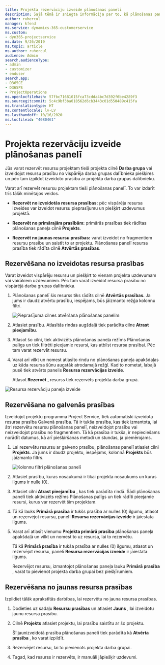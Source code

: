 ```yaml
---
title: Projekta rezervāciju izveide plānošanas panelī
description: Šajā tēmā ir sniegta informācija par to, kā plānošanas panelī izveidot projekta rezervāciju.
author: ruhercul
manager: kfend
ms.service: dynamics-365-customerservice
ms.custom:
- dyn365-projectservice
ms.date: 9/26/2019
ms.topic: article
ms.author: ruhercul
audience: Admin
search.audienceType:
- admin
- customizer
- enduser
search.app:
- D365CE
- D365PS
- ProjectOperations
ms.openlocfilehash: 57fbc71681015fca73cdda4bc7d392f6be4289f3
ms.sourcegitcommit: 5c4c9bf3ba018562d6cb3443c01d550489c415fa
ms.translationtype: HT
ms.contentlocale: lv-LV
ms.lasthandoff: 10/16/2020
ms.locfileid: "4080461"
---
```

# <a name="create-a-project-booking-from-the-schedule-board"></a>Projekta rezervāciju izveide plānošanas panelī

Jūs varat rezervēt resursu projektam tieši projekta cilnē **Darba grupa** vai izveidojot resursu prasību no vispārēja darba grupas dalībnieka piešķires un pēc tam izpildot izveidoto prasību ar projekta darba grupas dalībnieku.

Varat arī rezervēt resursu projektam tieši plānošanas panelī. To var izdarīt trīs tālāk minētajos veidos.

- **Rezervēt no izveidotās resursa prasības:** pēc vispārēja resursa izveides var izveidot resursu pieprasījumu un piešķirt uzdevumus projektā.

- **Rezervēt no primārajām prasībām:** primārās prasības tiek rādītas plānošanas paneļa cilnē **Projekts**. 

- **Rezervēt no jaunas resursu prasības:** varat izveidot no fragmentiem resursu prasību un saistīt to ar projektu. Plānošanas panelī resursa prasība tiek rādīta cilnē **Atvērtās prasības**.

## <a name="book-from-a-generated-resource-requirement"></a>Rezervēšana no izveidotas resursa prasības

Varat izveidot vispārēju resursu un piešķirt to vienam projekta uzdevumam vai vairākiem uzdevumiem. Pēc tam varat izveidot resursa prasību no vispārējā darba grupas dalībnieka. 

1.  Plānošanas panelī šis resurss tiks rādīts cilnē **Atvērtās prasības**. Ja jums ir daudz atvērtu prasību, iespējams, būs jāizmanto režģa kolonnu filtri. 

    ![Pieprasījuma cilnes atvēršana plānošanas panelim](media/FAQ-Project-Booking-Schedule-Board-1.png "Rezervāciju un uzdevumu tabulas ekrānuzņēmums")

2. Atlasiet prasību. Atlasītās rindas augšdaļā tiek parādīta cilne **Atrast pieejamību**.
 
3. Atlasot šo cilni, tiek aktivizēts plānošanas paneļa režīms Plānošanas palīgs un tiek filtrēti pieejamie resursi, kas atbilst resursa prasībai. Pēc tam varat rezervēt resursu.

4. Varat arī vilkt un nomest atlasīto rindu no plānošanas paneļa apakšdaļas uz kāda resursa šūnu augstāk atrodamajā režģī. Kad to nometat, labajā pusē tiek atvērts panelis **Resursa rezervācijas izveide**.

    Atlasot **Rezervēt** , resurss tiek rezervēts projekta darba grupā.

![Resursa rezervāciju paneļa izveide](media/FAQ-Project-Booking-Schedule-Board-6.png "")
 

## <a name="book-from-the-primary-requirement"></a>Rezervēšana no galvenās prasības

Izveidojot projektu programmā Project Service, tiek automātiski izveidota resursa prasība Galvenā prasība. Tā ir tukša prasība, kas tiek izmantota, lai ātri rezervētu resursu plānošanas panelī, neizveidojot prasību vai neizveidojot prasību no fragmentiem. Tā kā prasība ir tukša, ir nepieciešams norādīt datumus, kā arī piešķiršanas metodi un stundas, ja piemērojams. 

1. Lai rezervētu resursu ar galveno prasību, plānošanas panelī atlasiet cilni **Projekts**. Ja jums ir daudz projektu, iespējams, kolonnā **Projekts** būs jāizmanto filtrs.

   ![Kolonnu filtri plānošanas panelī](media/FAQ-Project-Booking-Schedule-Board-2.png "Rezervāciju un uzdevumu tabulas ekrānuzņēmums")

2. Atlasiet prasību, kuras nosaukumā ir tikai projekta nosaukums un kuras ilgums ir nulle (0).

3. Atlasiet cilni **Atrast pieejamību** , kas tiek parādīta rindā. Šādi plānošanas panelī tiek aktivizēts režīms Plānošanas palīgs un tiek rādīti pieejamie resursi, kurus var rezervēt šim projektam.

4. Tā kā lauks **Primārā prasība** ir tukšs prasība ar nulles (0) ilgumu, atlasot un rezervējot resursu, panelī **Resursa rezervācijas izveide** ir jāiestata ilgums.

5. Varat arī atlasīt vienumu **Projekta primārā prasība** plānošanas paneļa apakšdaļā un vilkt un nomest to uz resursa, lai to rezervētu.
 
    Tā kā **Primārā prasība** ir tukša prasība ar nulles (0) ilgumu, atlasot un rezervējot resursu, panelī **Resursa rezervācijas izveide** ir jāiestata ilgums.
 
    Rezervējot resursu, izmantojot plānošanas paneļa lauku **Primārā prasība** , varat to pievienot projekta darba grupai bez piešķīrumiem.
 
## <a name="book-from-a-new-resource-requirement"></a>Rezervēšana no jaunas resursa prasības
Izpildiet tālāk aprakstītās darbības, lai rezervētu no jauna resursa prasības. 

1. Dodieties uz sadaļu **Resursu prasības** un atlasiet **Jauns** , lai izveidotu jaunu resursa prasību.

2. Cilnē **Projekts** atlasiet projektu, lai prasību saistītu ar šo projektu.
 
    Šī jaunizveidotā prasība plānošanas panelī tiek parādīta kā **Atvērta prasība** , ko varat izpildīt.

3. Rezervējiet resursu, lai to pievienots projekta darba grupai.

4. Tagad, kad resurss ir rezervēts, ir manuāli jāpiešķir uzdevumi.

